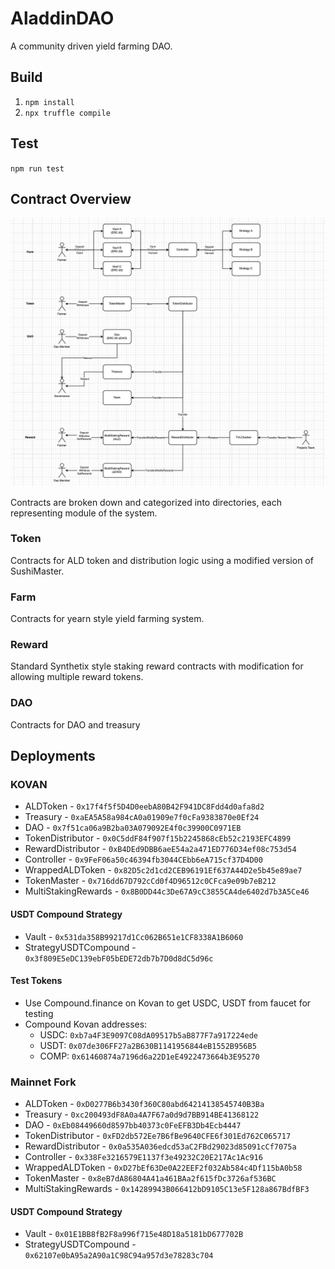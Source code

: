 # AladdinDAO
A community driven yield farming DAO.

## Build

1. `npm install`
2. `npx truffle compile`

## Test
`npm run test`

## Contract Overview

![Overview](/diagram.png)

Contracts are broken down and categorized into directories, each representing module of the system.

### Token
Contracts for ALD token and distribution logic using a modified version of SushiMaster.

### Farm
Contracts for yearn style yield farming system.

### Reward
Standard Synthetix style staking reward contracts with modification for allowing multiple reward tokens.

### DAO
Contracts for DAO and treasury

## Deployments

### KOVAN
 - ALDToken - `0x17f4f5f5D4D0eebA80B42F941DC8Fdd4d0afa8d2`
 - Treasury - `0xaEA5A58a984cA0a01909e7f0cFa9383870e0Ef24`
 - DAO - `0x7f51ca06a9B2ba03A079092E4f0c39900C0971EB`
 - TokenDistributor - `0x0C5ddF84f907f15b2245868cEb52c2193EFC4899`
 - RewardDistributor - `0xB4DEd9DBB6aeE54a2a471ED776D34ef08c753d54`
 - Controller - `0x9FeF06a50c46394fb3044CEbb6eA715cf37D4D00`
 - WrappedALDToken - `0x82D5c2d1cd2CEB96191Ef637A44D2e5b45e89ae7`
 - TokenMaster - `0x716dd67D792cCd0f4D96512c0CFca9e09b7eB212`
 - MultiStakingRewards - `0x8B0DD44c3De67A9cC3855CA4de6402d7b3A5Ce46`

#### USDT Compound Strategy
- Vault - `0x531da358B99217d1Cc062B651e1CF8338A1B6060`
- StrategyUSDTCompound - `0x3f809E5eDC139ebF05bEDE72db7b7D0d8dC5d96c`

#### Test Tokens
- Use Compound.finance on Kovan to get USDC, USDT from faucet for testing
- Compound Kovan addresses:
  - USDC: `0xb7a4F3E9097C08dA09517b5aB877F7a917224ede`
  - USDT: `0x07de306FF27a2B630B1141956844eB1552B956B5`
  - COMP: `0x61460874a7196d6a22D1eE4922473664b3E95270`

### Mainnet Fork
 - ALDToken - `0xD0277B6b3430f360C80abd64214138545740B3Ba`
 - Treasury - `0xc200493dF8A0a4A7F67a0d9d7BB914BE41368122`
 - DAO - `0xEb08449660d8597bb40373c0FeEFB3Db4Ecb4447`
 - TokenDistributor - `0xFD2db572Ee7B6fBe9640CFE6f301Ed762C065717`
 - RewardDistributor - `0x0a535A036edcd53aC2FBd29023d85091cCf7075a`
 - Controller - `0x338Fe3216579E1137f3e49232C20E217Ac1Ac916`
 - WrappedALDToken - `0xD27bEf63De0A22EEF2f032Ab584c4Df115bA0b58`
 - TokenMaster - `0x8eB7dA86804A41a461BAa2f615fDc3726af536BC`
 - MultiStakingRewards - `0x14289943B066412bD9105C13e5F128a867BdfBF3`

#### USDT Compound Strategy
- Vault - `0x01E1BB8fB2F8a996f715e48D18a5181bD677702B`
- StrategyUSDTCompound - `0x62107e0bA95a2A90a1C98C94a957d3e78283c704`

